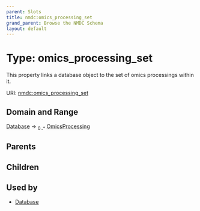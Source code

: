 ```yaml
---
parent: Slots
title: nmdc:omics_processing_set
grand_parent: Browse the NMDC Schema
layout: default
---
```


# Type: omics_processing_set


This property links a database object to the set of omics processings within it.

URI: [nmdc:omics_processing_set](https://microbiomedata/meta/omics_processing_set)

## Domain and Range

[Database](Database.md) ->  <sub>0..*</sub> [OmicsProcessing](OmicsProcessing.md)

## Parents


## Children


## Used by

 * [Database](Database.md)
